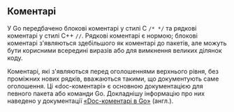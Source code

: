## Коментарі
У Go передбачено блокові коментарі у стилі C `/* */` та рядкові коментарі у стилі C++ `//`. Рядкові коментарі є нормою; блокові коментарі з'являються здебільшого як коментарі до пакетів, але можуть бути корисними всередині виразів або для вимкнення великих ділянок коду.

Коментарі, які з'являються перед оголошеннями верхнього рівня, без проміжних нових рядків, вважаються такими, що документують саме оголошення. Ці «doc-коментарі» є основною документацією для певного пакета або команди Go. Докладнішу інформацію про них наведено у документації [«Doc-коментарі в Go»](https://go.dev/doc/comment) (англ.).